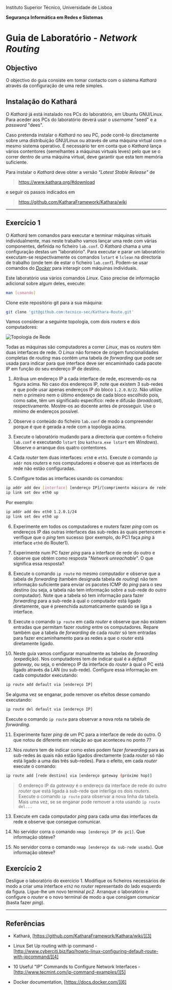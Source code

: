 Instituto Superior Técnico, Universidade de Lisboa

**Segurança Informática em Redes e Sistemas**

# Guia de Laboratório - *Network Routing*

## Objectivo

O objectivo do guia consiste em tomar contacto com o sistema *Kathará* através da configuração de uma rede simples.

## Instalação do Kathará

O *Kathará* já está instalado nos PCs do laboratório, em Ubuntu GNU/Linux.
Para aceder aos PCs do laboratório deverá usar o *username* "seed" e a *password* "dees".

Caso pretenda instalar o *Kathará* no seu PC, pode corrê-lo directamente sobre uma distribuição GNU/Linux ou através de uma máquina virtual com o mesmo sistema operativo.
É necessário ter em conta que o *Kathará* lança vários contentores (semelhantes a máquinas virtuais leves) pelo que se o correr dentro de uma máquina virtual, deve garantir que esta tem memória suficiente.

Para instalar o *Kathará* deve obter a versão *"Latest Stable Release"* de

> <https://www.kathara.org/#download>

e seguir os passos indicados em

> <https://github.com/KatharaFramework/Kathara/wiki>

----

## Exercício 1

O *Kathará* tem comandos para executar e terminar máquinas virtuais individualmente, mas neste trabalho vamos lançar uma rede com várias componentes, definida no ficheiro `lab.conf`.
O *Kathará* chama a uma configuração destas um "laboratório".
Para executar e parar um laboratório executam-se respectivamente os comandos `lstart` e `lclean` na directoria de trabalho (onde tem de estar o ficheiro `lab.conf`).
Podem-se usar comandos do [*Docker*][6] para interagir com máquinas individuais.

Este laboratório usa vários comandos *Linux*.
Caso precise de informação adicional sobre algum deles, execute:
```bash
man [comando]
```

Clone este repositório git para a sua máquina:

```bash
git clone 'git@github.com:tecnico-sec/Kathara-Route.git'
````

Vamos considerar a seguinte topologia, com dois *routers* e dois computadores:

![Topologia de Rede][2]

 Todas as máquinas são computadores a correr *Linux*, mas os *routers* têm duas interfaces de rede.
 O *Linux* não fornece de origem funcionalidades completas de *routing* mas contém uma tabela de
*forwarding* que pode ser usada para indicar para que interface deve ser encaminhado cada pacote IP em função do seu endereço IP de destino.

1.  Atribua um endereço IP a cada interface de rede, escrevendo-os na figura acima.
    No caso dos endereços IP, note que existem 3 sub-redes e que pode usar apenas endereços IP do bloco `1.2.0.0/22`.
    Não utilize nem o primeiro nem o último endereço de cada bloco escolhido pois, como sabe, têm um significado específico: rede e difusão (*broadcast*), respectivamente.
    Mostre-os ao docente antes de prosseguir.
    Use o mínimo de endereços possível.

2.  Observe o conteúdo do ficheiro `lab.conf` de modo a compreender porque é que é gerada a rede com a topologia acima.

3.  Execute o laboratório mudando para a directoria que contém o ficheiro `lab.conf` e executando `lstart` (ou `kathara.exe lstart` em *Windows*).
Observe o arranque dos quatro contentores.

4.  Cada *router* tem duas interfaces: `eth0` e `eth1`.
Execute o comando `ip addr` nos *routers* e nos computadores e observe que as interfaces de rede não estão configuradas.

5.  Configure todas as interfaces usando os comandos:

```bash
ip addr add dev [interface] [endereço IP]/[comprimento máscara de rede]
ip link set dev eth0 up
```

Por exemplo:
```bash
ip addr add dev eth0 1.2.0.1/24
ip link set dev eth0 up
```

6.  Experimente em todos os computadores e *routers* fazer *ping* com os endereços IP das outras interfaces das sub-redes às quais pertencem e verifique que o *ping* tem sucesso (por exemplo, do PC1 faça *ping* à interface `eth0` do Router1).

7.  Experimente num PC fazer *ping* para a interface de rede do outro e observe que obtém como resposta "*Network unreachable*".
O que significa essa resposta?

8.  Execute o comando `ip route` no mesmo computador e observe que a tabela de *forwarding* (também designada tabela de *routing*) não tem informação suficiente para enviar os pacotes ICMP do *ping* para o seu destino (ou seja, a tabela não tem informação sobre a sub-rede do outro computador). 
Note que a tabela só tem informação para fazer *forwarding* para a sub-rede à qual o computador está ligado diretamente, que é preenchida automaticamente quando se liga a interface.

9.  Execute o comando `ip route` em cada *router* e observe que não existem entradas que permitam fazer *routing* entre os computadores.
Repare também que a tabela de *forwarding* de cada *router* só tem entradas para fazer encaminhamento  para as redes a que o *router* está diretamente ligado.

10. Neste guia vamos configurar manualmente as tabelas de *forwarding* (expedição).
Nos computadores tem de indicar qual é a *default gateway*, ou seja, o endereço IP da interface do *router* à qual o PC está ligado através da LAN (ou sub-rede).
Configure essa informação em cada computador executando:

```bash
ip route add default via [endereço IP]
```

Se alguma vez se enganar, pode remover os efeitos desse comando executando:

```bash
ip route del default via [endereço IP]
```

Execute o comando `ip route` para observar a nova rota na tabela de *forwarding*.

11. Experimente fazer *ping* de um PC para a interface de rede do outro.
    O que notou de diferente em relação ao que aconteceu no ponto 7?

12. Nos *routers* tem de indicar como estes podem fazer *forwarding* para as sub-redes às quais não estão ligados directamente (cada *router* só não está ligado a uma das três sub-redes).
    Para o efeito, em cada *router* execute o comando:

```bash
ip route add [rede destino] via [endereço gateway (próximo hop)]
```

> O endereço IP da *gateway* é o endereço da interface de rede do outro
> *router* que está ligada à sub-rede que interliga os dois *routers*.
> Execute o comando `ip route` para observar a nova linha da tabela. Mais
> uma vez, se se enganar pode remover a rota usando `ip route del...`

13. Execute em cada computador *ping* para cada uma das interfaces da rede e observe que consegue comunicar.

14. No servidor corra o comando `nmap [endereço IP do pc1]`.
Que informação obteve?

15. No servidor corra o comando `nmap [endereço da sub-rede usada]`.
Que informação obteve?

## Exercício 2

Desligue o laboratório do exercício 1.
Modifique os ficheiros necessários de modo a criar uma interface `eth2` no *router* representado do lado esquerdo da figura.
Ligue-lhe um novo terminal *pc2*.
Arranque o laboratório e configure o *router* e o novo terminal de modo a que consigam comunicar (basta fazer *ping*).

----

## Referências

-   Kathará, [https://github.com/KatharaFramework/Kathara/wiki/][3]

-   Linux Set Up routing with ip command -
    [http://www.cyberciti.biz/faq/howto-linux-configuring-default-route-with-ipcommand/][4]

-   10 Useful "IP" Commands to Configure Network Interfaces -
    [http://www.tecmint.com/ip-command-examples/][5]

-   Docker documentation, [https://docs.docker.com/][6]

  [1]: media/tecnico.jpeg
  [2]: media/topologia-de-rede.png 
  [3]: https://github.com/KatharaFramework/Kathara/wiki
  [4]: http://www.cyberciti.biz/faq/howto-linux-configuring-default-route-with-ipcommand/
  [5]: http://www.tecmint.com/ip-command-examples/
  [6]: https://docs.docker.com/
